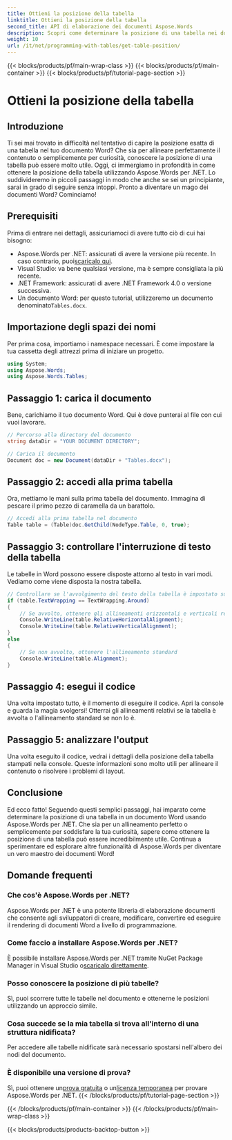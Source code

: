 ```yaml
---
title: Ottieni la posizione della tabella
linktitle: Ottieni la posizione della tabella
second_title: API di elaborazione dei documenti Aspose.Words
description: Scopri come determinare la posizione di una tabella nei documenti Word utilizzando Aspose.Words per .NET con la nostra guida dettagliata.
weight: 10
url: /it/net/programming-with-tables/get-table-position/
---
```


{{< blocks/products/pf/main-wrap-class >}}
{{< blocks/products/pf/main-container >}}
{{< blocks/products/pf/tutorial-page-section >}}

# Ottieni la posizione della tabella

## Introduzione

Ti sei mai trovato in difficoltà nel tentativo di capire la posizione esatta di una tabella nel tuo documento Word? Che sia per allineare perfettamente il contenuto o semplicemente per curiosità, conoscere la posizione di una tabella può essere molto utile. Oggi, ci immergiamo in profondità in come ottenere la posizione della tabella utilizzando Aspose.Words per .NET. Lo suddivideremo in piccoli passaggi in modo che anche se sei un principiante, sarai in grado di seguire senza intoppi. Pronto a diventare un mago dei documenti Word? Cominciamo!

## Prerequisiti

Prima di entrare nei dettagli, assicuriamoci di avere tutto ciò di cui hai bisogno:
-  Aspose.Words per .NET: assicurati di avere la versione più recente. In caso contrario, puoi[scaricalo qui](https://releases.aspose.com/words/net/).
- Visual Studio: va bene qualsiasi versione, ma è sempre consigliata la più recente.
- .NET Framework: assicurati di avere .NET Framework 4.0 o versione successiva.
- Un documento Word: per questo tutorial, utilizzeremo un documento denominato`Tables.docx`.

## Importazione degli spazi dei nomi

Per prima cosa, importiamo i namespace necessari. È come impostare la tua cassetta degli attrezzi prima di iniziare un progetto.

```csharp
using System;
using Aspose.Words;
using Aspose.Words.Tables;
```

## Passaggio 1: carica il documento

Bene, carichiamo il tuo documento Word. Qui è dove punterai al file con cui vuoi lavorare.

```csharp
// Percorso alla directory del documento
string dataDir = "YOUR DOCUMENT DIRECTORY";

// Carica il documento
Document doc = new Document(dataDir + "Tables.docx");
```

## Passaggio 2: accedi alla prima tabella

Ora, mettiamo le mani sulla prima tabella del documento. Immagina di pescare il primo pezzo di caramella da un barattolo.

```csharp
// Accedi alla prima tabella nel documento
Table table = (Table)doc.GetChild(NodeType.Table, 0, true);
```

## Passaggio 3: controllare l'interruzione di testo della tabella

Le tabelle in Word possono essere disposte attorno al testo in vari modi. Vediamo come viene disposta la nostra tabella.

```csharp
// Controllare se l'avvolgimento del testo della tabella è impostato su "Intorno"
if (table.TextWrapping == TextWrapping.Around)
{
    // Se avvolto, ottenere gli allineamenti orizzontali e verticali relativi
    Console.WriteLine(table.RelativeHorizontalAlignment);
    Console.WriteLine(table.RelativeVerticalAlignment);
}
else
{
    // Se non avvolto, ottenere l'allineamento standard
    Console.WriteLine(table.Alignment);
}
```

## Passaggio 4: esegui il codice

Una volta impostato tutto, è il momento di eseguire il codice. Apri la console e guarda la magia svolgersi! Otterrai gli allineamenti relativi se la tabella è avvolta o l'allineamento standard se non lo è.

## Passaggio 5: analizzare l'output

Una volta eseguito il codice, vedrai i dettagli della posizione della tabella stampati nella console. Queste informazioni sono molto utili per allineare il contenuto o risolvere i problemi di layout.

## Conclusione

Ed ecco fatto! Seguendo questi semplici passaggi, hai imparato come determinare la posizione di una tabella in un documento Word usando Aspose.Words per .NET. Che sia per un allineamento perfetto o semplicemente per soddisfare la tua curiosità, sapere come ottenere la posizione di una tabella può essere incredibilmente utile. Continua a sperimentare ed esplorare altre funzionalità di Aspose.Words per diventare un vero maestro dei documenti Word!

## Domande frequenti

### Che cos'è Aspose.Words per .NET?

Aspose.Words per .NET è una potente libreria di elaborazione documenti che consente agli sviluppatori di creare, modificare, convertire ed eseguire il rendering di documenti Word a livello di programmazione.

### Come faccio a installare Aspose.Words per .NET?

 È possibile installare Aspose.Words per .NET tramite NuGet Package Manager in Visual Studio o[scaricalo direttamente](https://releases.aspose.com/words/net/).

### Posso conoscere la posizione di più tabelle?

Sì, puoi scorrere tutte le tabelle nel documento e ottenerne le posizioni utilizzando un approccio simile.

### Cosa succede se la mia tabella si trova all'interno di una struttura nidificata?

Per accedere alle tabelle nidificate sarà necessario spostarsi nell'albero dei nodi del documento.

### È disponibile una versione di prova?

 Sì, puoi ottenere un[prova gratuita](https://releases.aspose.com/) o un[licenza temporanea](https://purchase.aspose.com/temporary-license/) per provare Aspose.Words per .NET.
{{< /blocks/products/pf/tutorial-page-section >}}

{{< /blocks/products/pf/main-container >}}
{{< /blocks/products/pf/main-wrap-class >}}

{{< blocks/products/products-backtop-button >}}
